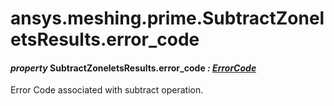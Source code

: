 # ansys.meshing.prime.SubtractZoneletsResults.error_code

#### *property* SubtractZoneletsResults.error_code *: [ErrorCode](ansys.meshing.prime.ErrorCode.md#ansys.meshing.prime.ErrorCode)*

Error Code associated with subtract operation.

<!-- !! processed by numpydoc !! -->
